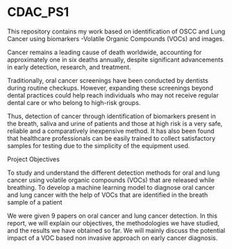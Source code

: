 # CDAC_PS1
This repository contains my work based on identification of OSCC and Lung Cancer using biomarkers -Volatile Organic Compounds (VOCs) and images.

Cancer remains a leading cause of death worldwide, accounting for approximately one in six deaths annually, despite significant advancements in early detection, research, and treatment.

Traditionally, oral cancer screenings have been conducted by dentists during routine checkups. However, expanding these screenings beyond dental practices could help reach individuals who may not receive regular dental care or who belong to high-risk groups.

Thus, detection of cancer through identification of biomarkers present in the breath, saliva and urine of patients and those at high risk is a very safe, reliable and a comparatively inexpensive method.
It has also been found that healthcare professionals can be easily trained to collect satisfactory samples for testing due to the simplicity of the equipment used.

Project Objectives

To study and understand the different detection methods for oral and lung cancer using volatile organic compounds (VOCs) that are released while breathing.
To develop a machine learning model to diagnose oral cancer and lung cancer with the help of VOCs that are identified in the breath sample of a patient

We were given 9 papers on oral cancer and lung cancer detection. In this report, we will explain  our objectives, the methodologies we have studied, and the results we have obtained so far. We will mainly discuss the potential impact of a VOC based non invasive approach on early cancer diagnosis.
